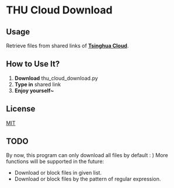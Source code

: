 # THU Cloud Download

## Usage
Retrieve files from shared links of [**Tsinghua Cloud**][tsinghua_cloud].

[tsinghua_cloud]: https://cloud.tsinghua.edu.cn

## How to Use It?
1. **Download** thu_cloud_download.py
2. **Type in** shared link
2. **Enjoy yourself~**

## License
[MIT][mit_licence]

[mit_licence]: https://github.com/zqthu/thu_cloud_download/blob/master/LICENSE

## TODO
By now, this program can only download all files by default : )
More functions will be supported in the future:

- Download or block files in given list.
- Download or block files by the pattern of regular expression.
